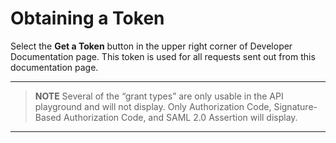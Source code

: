 # Obtaining a Token  
Select the **Get a Token** button in the upper right corner of Developer Documentation page. This token is used for all requests sent out from this documentation page.  

 ---
 
  > **NOTE** Several of the “grant types” are only usable in the API playground and will not display. Only Authorization Code, Signature-Based Authorization Code, and SAML 2.0 Assertion will display.
---


